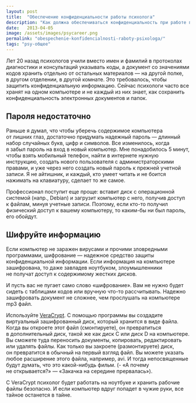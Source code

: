 ```yaml
---
layout: post
title:  "Обеспечение конфиденциальности работы психолога"
description: "Как должна обеспечиваться конфиденциальность при работе психолога с электронными документами"
date:   2013-04-05			 
image: /assets/images/psycareer.png
permalink: "obespechenie-konfidencialnosti-raboty-psixologa/"
tags: "psy-общее"
---
```


<p>Лет 20&nbsp;назад психологов учили вместо имен и&nbsp;фамилий в&nbsp;протоколах диагностики и&nbsp;консультаций указывать коды, а&nbsp;документ со&nbsp;значениями кодов хранить отдельно от&nbsp;остальных материалов&nbsp;— на&nbsp;другой полке, в&nbsp;другом отделении, в&nbsp;другой комнате. Это требовалось, чтобы защитить конфиденциальную информацию. Сейчас психологи часто все хранят на&nbsp;одном компьютере и&nbsp;не&nbsp;каждый из&nbsp;них знает, как сохранить конфиденциальность электронных документов и&nbsp;папок. </p>
<h2>Пароля недостаточно</h2>
<p>Раньше я&nbsp;думал, что чтобы уберечь содержимое компьютера от&nbsp;лишних глаз, достаточно придумать надежный пароль&nbsp;— длинный набор случайных букв, цифр и&nbsp;символов. Все изменилось, когда я&nbsp;забыл пароль на&nbsp;вход в&nbsp;новый компьютер. Мне понадобилось 5&nbsp;минут, чтобы взять мобильный телефон, найти в&nbsp;интернете нужную инструкцию, создать нового пользователя с&nbsp;администраторскими правами, и&nbsp;уже через него создать новый пароль к&nbsp;прежней учетной записи. Я&nbsp;не&nbsp;айтишник, и&nbsp;каждый, кто умеет читать и&nbsp;не&nbsp;боится нажимать на&nbsp;клавиатуру, сделает то&nbsp;же самое.</p>
<p>Профессионал поступит еще проще: вставит диск с&nbsp;операционной системой (напр., Debian) и&nbsp;загрузит компьютер с&nbsp;него, получив доступ к&nbsp;файлам, минуя учетные записи. Поэтому, если кто-то получил физический доступ к&nbsp;вашему компьютеру, то&nbsp;каким-бы ни&nbsp;был пароль, его обойдут.</p>
<h2>Шифруйте информацию</h2>
<p>Если компьютер не&nbsp;заражен вирусами и&nbsp;прочими зловредными программами, шифрование&nbsp;— надежное средство защиты конфиденциальной информации. Если информация на&nbsp;компьютере зашифрована, то&nbsp;даже завладев ноутбуком, злоумышленники не&nbsp;получат доступ к&nbsp;содержимому жестких дисков.</p>
<p>И&nbsp;пусть вас не&nbsp;пугает само слово «шифрование». Вам не&nbsp;нужно будет сидеть с&nbsp;таблицами кодов или вручную что-то рассчитывать. Надежно зашифровать документ не&nbsp;сложнее, чем прослушать на&nbsp;компьютере mp3&nbsp;файл.</p>
<p>Используйте <a href="https://www.veracrypt.fr/en/Downloads.html">VeraCrypt</a>. С&nbsp;помощью программы вы&nbsp;создадите виртуальный зашифрованный диск, который хранится в&nbsp;виде файла. Когда вы&nbsp;откроете этот файл (смонтируете), он&nbsp;превратиться в&nbsp;дополнительный диск, такой&nbsp;же как диск&nbsp;C или диск D&nbsp;на компьютере. Вы&nbsp;сможете туда переносить документы, копировать, редактировать или удалять файлы. Как только вы&nbsp;закроете (размонтируете) диск, он&nbsp;превратится в&nbsp;обычный на&nbsp;первый взгляд файл. Вы&nbsp;можете указать любое расширение этого файла, например, avi. И&nbsp;тогда непосвященные будут думать, что это какой-нибудь фильм. (- «А&nbsp;почему не&nbsp;открывается?»&nbsp;— «Закачка на&nbsp;середине прервалась»).</p>
<p>С&nbsp;VeraCrypt психолог будет работать на&nbsp;ноутбуке и&nbsp;хранить рабочие файлы безопасно. И&nbsp;если компьютер вдруг попадет в&nbsp;чужие руки, все тайное останется в&nbsp;тайне.</p>
